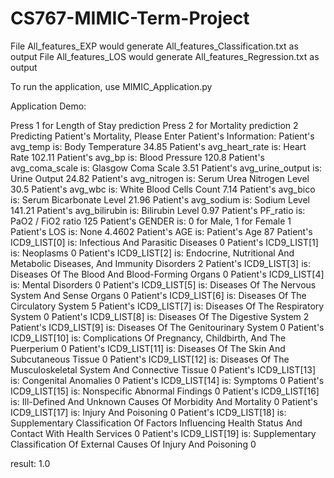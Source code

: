# CS767-MIMIC-Term-Project

File All_features_EXP would generate All_features_Classification.txt as output
File All_features_LOS would generate All_features_Regression.txt as output

To run the application, use MIMIC_Application.py

Application Demo:

Press 1 for Length of Stay prediction 
Press 2 for Mortality prediction
2
Predicting Patient's Mortality, Please Enter Patient's Information:
Patient's avg_temp is: 
Body Temperature
34.85
Patient's avg_heart_rate is: 
Heart Rate
102.11
Patient's avg_bp is: 
Blood Pressure
120.8
Patient's avg_coma_scale is: 
Glasgow Coma Scale
3.51
Patient's avg_urine_output is: 
Urine Output
24.82
Patient's avg_nitrogen is: 
Serum Urea Nitrogen Level
30.5
Patient's avg_wbc is: 
White Blood Cells Count
7.14
Patient's avg_bico is: 
Serum Bicarbonate Level
21.96
Patient's avg_sodium is: 
Sodium Level
141.21
Patient's avg_bilirubin is: 
Bilirubin Level
0.97
Patient's PF_ratio is: 
PaO2 / FiO2 ratio
125
Patient's GENDER is: 
0 for Male, 1 for Female
1
Patient's LOS is: 
None
4.4602
Patient's AGE is: 
Patient's Age
87
Patient's ICD9_LIST[0] is: 
Infectious And Parasitic Diseases
0
Patient's ICD9_LIST[1] is: 
Neoplasms
0
Patient's ICD9_LIST[2] is: 
Endocrine, Nutritional And Metabolic Diseases, And Immunity Disorders
2
Patient's ICD9_LIST[3] is: 
Diseases Of The Blood And Blood-Forming Organs
0
Patient's ICD9_LIST[4] is: 
Mental Disorders
0
Patient's ICD9_LIST[5] is: 
Diseases Of The Nervous System And Sense Organs
0
Patient's ICD9_LIST[6] is: 
Diseases Of The Circulatory System
5
Patient's ICD9_LIST[7] is: 
Diseases Of The Respiratory System
0
Patient's ICD9_LIST[8] is: 
Diseases Of The Digestive System
2
Patient's ICD9_LIST[9] is: 
Diseases Of The Genitourinary System
0
Patient's ICD9_LIST[10] is: 
Complications Of Pregnancy, Childbirth, And The Puerperium
0
Patient's ICD9_LIST[11] is: 
Diseases Of The Skin And Subcutaneous Tissue
0
Patient's ICD9_LIST[12] is: 
Diseases Of The Musculoskeletal System And Connective Tissue
0
Patient's ICD9_LIST[13] is: 
Congenital Anomalies
0
Patient's ICD9_LIST[14] is: 
Symptoms
0
Patient's ICD9_LIST[15] is: 
Nonspecific Abnormal Findings
0
Patient's ICD9_LIST[16] is: 
Ill-Defined And Unknown Causes Of Morbidity And Mortality
0
Patient's ICD9_LIST[17] is: 
Injury And Poisoning
0
Patient's ICD9_LIST[18] is: 
Supplementary Classification Of Factors Influencing Health Status And Contact With Health Services
0
Patient's ICD9_LIST[19] is: 
Supplementary Classification Of External Causes Of Injury And Poisoning
0

result: 1.0

